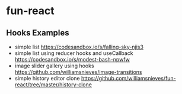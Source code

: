 # fun-react

## Hooks Examples

- simple list https://codesandbox.io/s/falling-sky-njis3
- simple list using reducer hooks and useCallback https://codesandbox.io/s/modest-bash-npwfw
- image slider gallery using hooks https://github.com/williamsnieves/image-transitions
- simple history editor clone https://github.com/williamsnieves/fun-react/tree/master/history-clone
